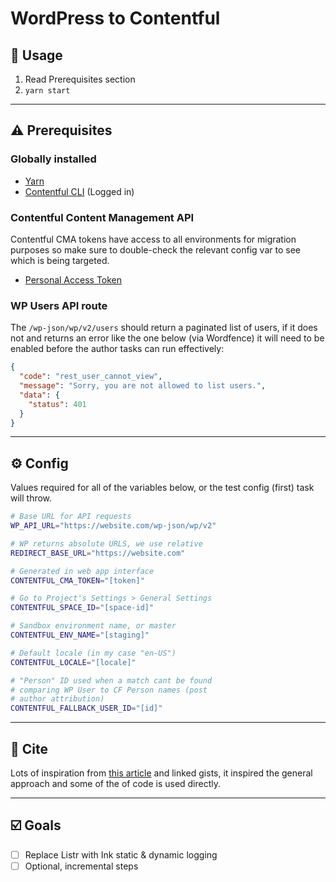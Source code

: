 # WordPress to Contentful

## 🚀 Usage

1. Read Prerequisites section
1. `yarn start`

---

## ⚠️ Prerequisites

### Globally installed

- [Yarn](https://yarnpkg.com)
- [Contentful CLI](https://github.com/contentful/contentful-cli) (Logged in)

### Contentful Content Management API

Contentful CMA tokens have access to all environments for migration purposes so make sure to double-check the relevant config var to see which is being targeted.

- [Personal Access Token](https://www.contentful.com/developers/docs/references/content-management-api/#/reference/personal-access-tokens)

### WP Users API route

The `/wp-json/wp/v2/users` should return a paginated list of users, if it does not and returns an error like the one below (via Wordfence) it will need to be enabled before the author tasks can run effectively:

```json
{
  "code": "rest_user_cannot_view",
  "message": "Sorry, you are not allowed to list users.",
  "data": {
    "status": 401
  }
}
```

---

## ⚙️ Config

Values required for all of the variables below, or the test config (first) task will throw.

```sh
# Base URL for API requests
WP_API_URL="https://website.com/wp-json/wp/v2"

# WP returns absolute URLS, we use relative
REDIRECT_BASE_URL="https://website.com"

# Generated in web app interface
CONTENTFUL_CMA_TOKEN="[token]"

# Go to Project's Settings > General Settings
CONTENTFUL_SPACE_ID="[space-id]"

# Sandbox environment name, or master
CONTENTFUL_ENV_NAME="[staging]"

# Default locale (in my case "en-US")
CONTENTFUL_LOCALE="[locale]"

# "Person" ID used when a match cant be found
# comparing WP User to CF Person names (post
# author attribution)
CONTENTFUL_FALLBACK_USER_ID="[id]"
```

---

## 🙏 Cite

Lots of inspiration from [this article](https://hoverbaum.net/2018/03/22/wordpress-to-contentful-migration/) and linked gists, it inspired the general approach and some of the of code is used directly.

---

## ☑️ Goals

- [ ] Replace Listr with Ink static & dynamic logging
- [ ] Optional, incremental steps
